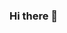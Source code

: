 ### Hi there 👋

<!--
**JJ-Eshwar/JJ-Eshwar** is a ✨ _special_ ✨ repository because its `README.md` (this file) appears on your GitHub profile.
<img src="https://github-readme-activity-graph.vercel.app/graph?username=blitzsenpai&theme=github">
<img src="https://github-readme-activity-graph.vercel.app/graph?username=JJ-Eshwar&theme=github">

<img src="https://github-readme-activity-graph.vercel.app/graph?username=blitzsenpai&theme=github">
<img src="https://github-readme-activity-graph.vercel.app/graph?username=blitzsenpai&theme=github">
Here are some ideas to get you started:

- 🔭 I’m currently working on .. 
- 🌱 I’m currently learning ...
- 👯 I’m looking to collaborate on ...
- 🤔 I’m looking for help with ...
- 💬 Ask me about ...
- 📫 How to reach me: ...
- 😄 Pronouns: ...
- ⚡ Fun fact: ...
-->
